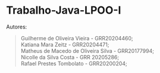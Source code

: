 # Trabalho-Java-LPOO-I
Autores:

>Guilherme de Oliveira Vieira - GRR20204460;
<br>Katiana Mara Zeitz - GRR20204471;
<br>Matheus de Macedo de Oliveira Silva - GRR20177994;
<br>Nicolle da Silva Costa - GRR 20205286;
<br>Rafael Prestes Tombolato - GRR20200204;
